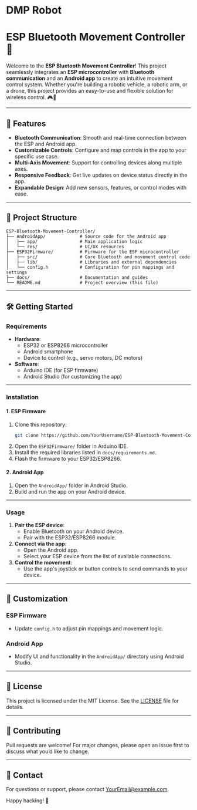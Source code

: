 # DMP Robot

# ESP Bluetooth Movement Controller 🚀

Welcome to the **ESP Bluetooth Movement Controller**! This project seamlessly integrates an **ESP microcontroller** with **Bluetooth communication** and an **Android app** to create an intuitive movement control system. Whether you're building a robotic vehicle, a robotic arm, or a drone, this project provides an easy-to-use and flexible solution for wireless control. 🎮📱

---

## 🌟 Features

- **Bluetooth Communication**: Smooth and real-time connection between the ESP and Android app.
- **Customizable Controls**: Configure and map controls in the app to your specific use case.
- **Multi-Axis Movement**: Support for controlling devices along multiple axes.
- **Responsive Feedback**: Get live updates on device status directly in the app.
- **Expandable Design**: Add new sensors, features, or control modes with ease.

---

## 📂 Project Structure

```plaintext
ESP-Bluetooth-Movement-Controller/
├── AndroidApp/             # Source code for the Android app
│   ├── app/                # Main application logic
│   └── res/                # UI/UX resources
├── ESP32Firmware/          # Firmware for the ESP microcontroller
│   ├── src/                # Core Bluetooth and movement control code
│   ├── lib/                # Libraries and external dependencies
│   └── config.h            # Configuration for pin mappings and settings
├── docs/                   # Documentation and guides
└── README.md               # Project overview (this file)
```

---

## 🛠️ Getting Started

### Requirements
- **Hardware**:
  - ESP32 or ESP8266 microcontroller
  - Android smartphone
  - Device to control (e.g., servo motors, DC motors)
- **Software**:
  - Arduino IDE (for ESP firmware)
  - Android Studio (for customizing the app)

---

### Installation

#### 1. ESP Firmware
1. Clone this repository:
   ```bash
   git clone https://github.com/YourUsername/ESP-Bluetooth-Movement-Controller.git
   ```
2. Open the `ESP32Firmware/` folder in Arduino IDE.
3. Install the required libraries listed in `docs/requirements.md`.
4. Flash the firmware to your ESP32/ESP8266.

#### 2. Android App
1. Open the `AndroidApp/` folder in Android Studio.
2. Build and run the app on your Android device.

---

### Usage
1. **Pair the ESP device**:
   - Enable Bluetooth on your Android device.
   - Pair with the ESP32/ESP8266 module.
2. **Connect via the app**:
   - Open the Android app.
   - Select your ESP device from the list of available connections.
3. **Control the movement**:
   - Use the app's joystick or button controls to send commands to your device.

---

## 🤖 Customization

### ESP Firmware
- Update `config.h` to adjust pin mappings and movement logic.

### Android App
- Modify UI and functionality in the `AndroidApp/` directory using Android Studio.

---

## 📜 License
This project is licensed under the MIT License. See the [LICENSE](LICENSE) file for details.

---

## 🙌 Contributing
Pull requests are welcome! For major changes, please open an issue first to discuss what you’d like to change.

---

## 💬 Contact
For questions or support, please contact [YourEmail@example.com](mailto:YourEmail@example.com).

Happy hacking! 🚀
